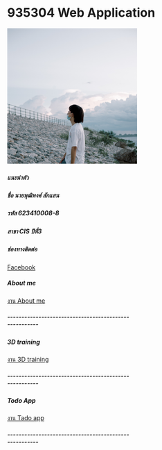 <!-- ## Welcome to GitHub Pages

You can use the [editor on GitHub](https://github.com/Senju14589/puttipong/edit/gh-pages/index.md) to maintain and preview the content for your website in Markdown files.

Whenever you commit to this repository, GitHub Pages will run [Jekyll](https://jekyllrb.com/) to rebuild the pages in your site, from the content in your Markdown files.

### Markdown

Markdown is a lightweight and easy-to-use syntax for styling your writing. It includes conventions for

```markdown
Syntax highlighted code block

# Header 1
## Header 2
### Header 3

- Bulleted
- List

1. Numbered
2. List

**Bold** and _Italic_ and `Code` text

[Link](url) and ![Image](src)
```

For more details see [Basic writing and formatting syntax](https://docs.github.com/en/github/writing-on-github/getting-started-with-writing-and-formatting-on-github/basic-writing-and-formatting-syntax).

### Jekyll Themes

Your Pages site will use the layout and styles from the Jekyll theme you have selected in your [repository settings](https://github.com/Senju14589/puttipong/settings/pages). The name of this theme is saved in the Jekyll `_config.yml` configuration file.

### Support or Contact

Having trouble with Pages? Check out our [documentation](https://docs.github.com/categories/github-pages-basics/) or [contact support](https://support.github.com/contact) and we’ll help you sort it out. -->

# 935304 Web Application 

<div class="profile mr-3"><img src="img/DSC_0778.jpg" alt="..." width="300" class="rounded mb-2 img-thumbnail"></div>
<div class="card" style="width: 18rem;">
  <div class="card-body">
    <h5 class="card-title">แนะนำตัว </h5>
    <h5 class="card-title">ชื่อ นายพุฒิพงศ์ สักแสน</h5>
    <h5 class="card-title">รหัส 623410008-8 </h5>
    <h5 class="card-title">สาขา CIS ปีที่3</h5>
    <h5 class="card-title">ช่องทางติดต่อ </h5>
        <a href="https://www.facebook.com/puttipong.saksaen/">Facebook</a> 
  </div>
</div>


<div class="card" style="width: 18rem;">
  <div class="card-body">
    <h5 class="card-title">About me </h5>
        <a href="aboutme.html">งาน About me</a>
        <h5 class="card-title">------------------------------------------------------</h5>
  </div>
</div>


<div class="card" style="width: 18rem;">
  <div class="card-body">
    <h5 class="card-title">3D training </h5>
        <a href="model/index.html">งาน 3D training</a>
        <h5 class="card-title">------------------------------------------------------</h5>
  </div>
</div>


<div class="card" style="width: 18rem;">
  <div class="card-body">
    <h5 class="card-title">Todo App </h5>
        <a href="todojs/index.html">งาน Tado app</a>
        <h5 class="card-title">------------------------------------------------------</h5>
  </div>
</div>